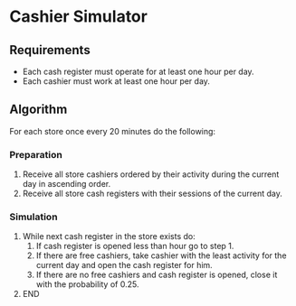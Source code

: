 # Cashier Simulator

## Requirements

- Each cash register must operate for at least one hour per day.
- Each cashier must work at least one hour per day.

## Algorithm

For each store once every 20 minutes do the following:

### Preparation

1. Receive all store cashiers ordered by their activity during the current day
   in ascending order.
2. Receive all store cash registers with their sessions of the current day.

### Simulation

1. While next cash register in the store exists do:
   1. If cash register is opened less than hour go to step 1.
   2. If there are free cashiers, take cashier with the least activity for the current day
      and open the cash register for him.
   3. If there are no free cashiers and cash register is opened, 
      close it with the probability of 0.25.
2. END